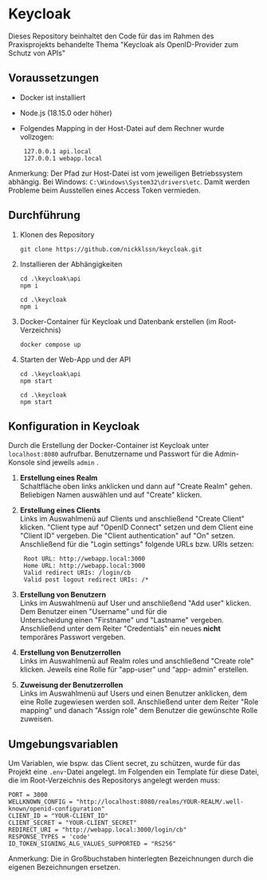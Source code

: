 # Keycloak
Dieses Repository beinhaltet den Code für das im Rahmen des Praxisprojekts behandelte Thema "Keycloak als OpenID-Provider zum Schutz von APIs"


## Voraussetzungen
- Docker ist installiert
- Node.js (18.15.0 oder höher)
- Folgendes Mapping in der Host-Datei auf dem Rechner wurde vollzogen:

  ```
   127.0.0.1 api.local
   127.0.0.1 webapp.local
   ```
Anmerkung: Der Pfad zur Host-Datei ist vom jeweiligen Betriebssystem abhängig. Bei Windows:
```C:\Windows\System32\drivers\etc```.
Damit werden Probleme beim Ausstellen eines Access Token vermieden.

## Durchführung
1. Klonen des Repository<br />

   ```shell
   git clone https://github.com/nickklssn/keycloak.git
   ```
2. Installieren der Abhängigkeiten<br />
  
     ```shell
     cd .\keycloak\api
     npm i
     ```
    ```shell
    cd .\keycloak
    npm i
    ```
3. Docker-Container für Keycloak und Datenbank erstellen (im Root-Verzeichnis)
    ```shell
    docker compose up
    ```
4. Starten der Web-App und der API
    ```shell
    cd .\keycloak\api
    npm start
     ```
    ```shell
    cd .\keycloak
    npm start
    ```

## Konfiguration in Keycloak
Durch die Erstellung der Docker-Container ist Keycloak unter ```localhost:8080``` aufrufbar.
Benutzername und Passwort für die Admin-Konsole sind jeweils ```admin``` .

1. **Erstellung eines Realm<br />**
   Schaltfläche oben links anklicken und dann auf "Create Realm" gehen. Beliebigen Namen auswählen und auf "Create" klicken.

2. **Erstellung eines Clients<br />**
   Links im Auswahlmenü auf Clients und anschließend "Create Client" klicken. "Client type auf "OpenID Connect" setzen und      dem Client eine "Client ID" vergeben. Die "Client authentication" auf "On" setzen. Anschließend für die "Login settings"     folgende URLs bzw. URIs setzen:
   ```shell
    Root URL: http://webapp.local:3000
    Home URL: http://webapp.local:3000
    Valid redirect URIs: /login/cb
    Valid post logout redirect URIs: /*
   ```
3. **Erstellung von Benutzern<br />**
   Links im Auswahlmenü auf User und anschließend "Add user" klicken. Dem Benutzer einen "Username" und für die       
   Unterscheidung einen "Firstname" und "Lastname" vergeben. Anschließend unter dem Reiter "Credentials" ein neues **nicht** 
   temporäres Passwort vergeben.

4. **Erstellung von Benutzerrollen<br />**
   Links im Auswahlmenü auf Realm roles und anschließend "Create role" klicken. Jeweils eine Rolle für "app-user" und "app- 
   admin" erstellen.
   
5. **Zuweisung der Benutzerrollen<br />**
   Links im Auswahlmenü auf Users und einen Benutzer anklicken, dem eine Rolle zugewiesen werden soll. Anschließend unter 
   dem Reiter "Role mapping" und danach "Assign role" dem Benutzer die gewünschte Rolle zuweisen.



## Umgebungsvariablen
  Um Variablen, wie bspw. das Client secret, zu schützen, wurde für das Projekt eine ```.env```-Datei angelegt. Im Folgenden   ein Template für diese Datei, die im Root-Verzeichnis des Repositorys angelegt werden muss:

  ```
PORT = 3000
WELLKNOWN_CONFIG = "http://localhost:8080/realms/YOUR-REALM/.well-known/openid-configuration"
CLIENT_ID = "YOUR-CLIENT_ID"
CLIENT_SECRET = "YOUR-CLIENT_SECRET"
REDIRECT_URI = "http://webapp.local:3000/login/cb"
RESPONSE_TYPES = 'code'
ID_TOKEN_SIGNING_ALG_VALUES_SUPPORTED = "RS256"
```
Anmerkung: Die in Großbuchstaben hinterlegten Bezeichnungen durch die eigenen Bezeichnungen ersetzen.


   
   
   
   
   


     
   
   
   
   
